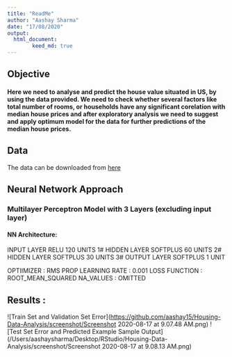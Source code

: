 ```yaml
---
title: "ReadMe"
author: "Aashay Sharma"
date: "17/08/2020"
output: 
  html_document:
        keed_md: true
---
```


## Objective 

#### Here we need to analyse and predict the house value situated in US, by using the data provided. We need to check whether several factors like total number of rooms, or households have any significant corelation with median house prices and after exploratory analysis we need to suggest and apply optimum model for the data for further predictions of the median house prices.

## Data 
The data can be downloaded from
[here](https://github.com/ageron/handson-ml2/raw/master/datasets/housing/housing.csv)

## Neural Network Approach 

### Multilayer Perceptron Model with 3 Layers (excluding input layer)

#### NN Architecture:

   INPUT  LAYER RELU     120 UNITS
1# HIDDEN LAYER SOFTPLUS 60  UNITS
2# HIDDEN LAYER SOFTPLUS 30  UNITS
3# OUTPUT LAYER SOFTPLUS 1   UNIT

OPTIIMIZER    : RMS PROP
LEARNING RATE : 0.001
LOSS FUNCTION : ROOT_MEAN_SQUARED
NA_VALUES     : OMITTED

## Results :

![Train Set and Validation Set Error](https://github.com/aashay15/Housing-Data-Analysis/screenshot/Screenshot 2020-08-17 at 9.07.48 AM.png)
![Test Set Error and Predicted Example Sample Output](/Users/aashaysharma/Desktop/RStudio/Housing-Data-Analysis/screenshot/Screenshot 2020-08-17 at 9.08.13 AM.png)
